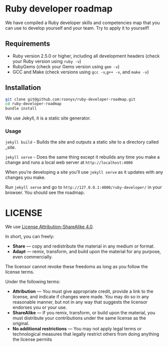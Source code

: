 # Ruby developer roadmap

We have compiled a Ruby developer skills and competencies map that you can use to develop yourself and your team.
Try to apply it to yourself!

## Requirements
  - Ruby version 2.5.0 or higher, including all development headers (check your Ruby version using `ruby -v`)
  - RubyGems (check your Gems version using `gem -v`)
  - GCC and Make (check versions using `gcc -v`,`g++ -v`, and `make -v`)

## Installation

```bash
git clone git@github.com:roonyx/ruby-developer-roadmap.git
cd ruby-developer-roadmap
bundle install
```

We use Jekyll, it is a static site generator.

### Usage

`jekyll build` - Builds the site and outputs a static site to a directory called _site.

`jekyll serve` - Does the same thing except it rebuilds any time you make a change and runs a local web server at `http://localhost:4000`

When you’re developing a site you’ll use `jekyll serve` as it updates with any changes you make.

Run `jekyll serve` and go to `http://127.0.0.1:4000/ruby-developer/` in your browser. You should see the roadmap.


# LICENSE
We use [License Attribution-ShareAlike 4.0](LICENSE.md). 

In short, you can freely:
  - **Share** — copy and redistribute the material in any medium or format.
  - **Adapt** — remix, transform, and build upon the material for any purpose, even commercially.
  
The licensor cannot revoke these freedoms as long as you follow the license terms.

Under the following terms:
  - **Attribution** — You must give appropriate credit, provide a link to the license, and indicate if changes were made. You may do so in any reasonable manner, but not in any way that suggests the licensor endorses you or your use.
  - **ShareAlike** — If you remix, transform, or build upon the material, you must distribute your contributions under the same license as the original.
  - **No additional restrictions** — You may not apply legal terms or technological measures that legally restrict others from doing anything the license permits


